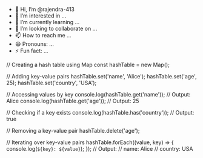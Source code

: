 - 👋 Hi, I’m @rajendra-413
- 👀 I’m interested in ...
- 🌱 I’m currently learning ...
- 💞️ I’m looking to collaborate on ...
- 📫 How to reach me ...
- 😄 Pronouns: ...
- ⚡ Fun fact: ...

<!---
rajendra-413/rajendra-413 is a ✨ special ✨ repository because its `README.md` (this file) appears on your GitHub profile.
You can click the Preview link to take a look at your changes.
--->
// Creating a hash table using Map
const hashTable = new Map();

// Adding key-value pairs
hashTable.set('name', 'Alice');
hashTable.set('age', 25);
hashTable.set('country', 'USA');

// Accessing values by key
console.log(hashTable.get('name')); // Output: Alice
console.log(hashTable.get('age')); // Output: 25

// Checking if a key exists
console.log(hashTable.has('country')); // Output: true

// Removing a key-value pair
hashTable.delete('age');

// Iterating over key-value pairs
hashTable.forEach((value, key) => {
  console.log(`${key}: ${value}`);
});
// Output:
// name: Alice
// country: USA
